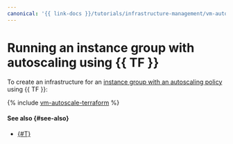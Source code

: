 ```yaml
---
canonical: '{{ link-docs }}/tutorials/infrastructure-management/vm-autoscale/terraform'
---
```


# Running an instance group with autoscaling using {{ TF }}


To create an infrastructure for an [instance group with an autoscaling policy](index.md) using {{ TF }}:

{% include [vm-autoscale-terraform](../../../_tutorials/infrastructure/vm-autoscale-terraform.md) %}

#### See also {#see-also}

* [{#T}](console.md)